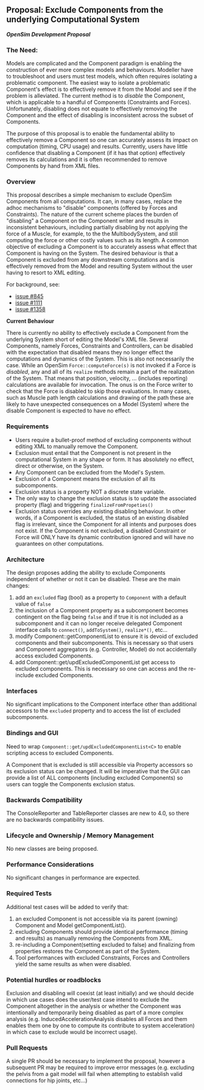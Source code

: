 ## Proposal: Exclude Components from the underlying Computational System
***OpenSim Development Proposal***

### The Need:

Models are complicated and the Component paradigm is enabling the construction of ever more complex models and behaviours. Modeller have to troubleshoot and users must test models, which often requires isolating a problematic component. The easiest way to isolate a problematic Component's effect is to effectively remove it from the Model and see if the problem is alleviated. The current method is to *disable* the Component, which is applicable to a handful of Components (Constraints and Forces). Unfortunately, disabling does not equate to effectively removing the Component and the effect of disabling is inconsistent across the subset of Components.   

The purpose of this proposal is to enable the fundamental ability to effectively remove a Component so one can accurately assess its impact on computation (timing, CPU usage) and results. Currently, users have little confidence that disabling a Component (if it has that option) effectively removes its calculations and it is often recommended to remove Components by hand from XML files.  


### Overview
This proposal describes a simple mechanism to exclude OpenSim Components from all computations. It can, in many cases, replace the adhoc mechanisms to "disable" components (offered by Forces and Constraints). The nature of the current scheme places the burden of "disabling" a Component on the Component writer and results in inconsistent behaviours, including partially disabling by not applying the force of a Muscle, for example, to the the MultibodySystem, and still computing the force or other costly values such as its length. A common objective of excluding a Component is to accurately assess what effect that Component is having on the System. The desired behaviour is that a Component is excluded from any downstream computations and is effectively removed from the Model and resulting System without the user having to resort to XML editing.

For background, see:
- [issue #845](https://github.com/opensim-org/opensim-core/issues/845)
- [issue #1111](https://github.com/opensim-org/opensim-core/issues/1111)
- [issue #1358](https://github.com/opensim-org/opensim-core/issues/1358)

**Current Behaviour**

There is currently no ability to effectively exclude a Component from the underlying System short of editing the Model's XML file. Several Components, namely Forces, Constraints and Controllers, can be disabled with the expectation that disabled means they no longer effect the computations and dynamics of the System. This is also not necessarily the case. While an OpenSim `Force::computeForce(s)` is not invoked if a Force is *disabled*, any and all of its `realize` methods remain a part of the realization of the System. That means that position, velocity, ... (includes reporting) calculations are available for invocation.  The onus is on the Force writer to check that the Force is disabled to skip those evaluations. In many cases, such as Muscle path length calculations and drawing of the path these are likely to have unexpected consequences on a Model (System) where the disable Component is expected to have no effect.

### Requirements
- Users require a bullet-proof method of excluding components without editing XML to manually remove the Component.
- Exclusion must entail that the Component is not present in the computational System in any shape or form. It has absolutely no effect, direct or otherwise, on the System.
- Any Component can be excluded from the Model's System.
- Exclusion of a Component means the exclusion of all its subcomponents.
- Exclusion status is a property NOT a discrete state variable.
- The only way to change the exclusion status is to update the associated property (flag) and triggering  `finalizeFromPropeties()`  
- Exclusion status overrides any existing disabling behaviour. In other words, if a Component is excluded, the status of an existing disabled flag is irrelevant, since the Component for all intents and purposes does not exist. If the Component is not excluded, a disabled Constraint or Force will ONLY have its dynamic contribution ignored and will have no guarantees on other computations.
 
### Architecture
The design proposes adding the ability to exclude Components independent of whether or not it can be disabled.
These are the main changes:

1. add an `excluded` flag (bool) as a property to `Component` with a default value of `false`
2. the inclusion of a Component property as a subcomponent becomes contingent on the flag being `false` and if true it is not included as a subcomponent and it can no longer receive delegated Component interface calls to `connect()`, `addToSystem()`, `realize*()`, etc...  
3. modify Component::getComponentList<C> to ensure it is devoid of excluded components and their subcomponents. This is necessary so that users and Component aggregators (e.g. Controller, Model) do not accidentally access excluded Components. 
4. add Component::get/updExcludedComponentList<C> get access to excluded components. This is necessary so one can access and the re-include excluded Components.

### Interfaces
No significant implications to the Component interface other than additional accessors to the `excluded` property and to access the list of excluded subcomponents. 

### Bindings and GUI
Need to wrap `Component::get/updExcludedComponentList<C>` to enable scripting access to excluded Components.  

A Component that is excluded is still accessible via Property accessors so its exclusion status can be changed. It will be imperative that the GUI can provide a list of ALL components (including excluded Components) so users can toggle the Components exclusion status. 

### Backwards Compatibility
The ConsoleReporter and TableReporter classes are new to 4.0, so there are no backwards compatibility issues.

### Lifecycle and Ownership / Memory Management
No new classes are being proposed.

### Performance Considerations
No significant changes in performance are expected.

### Required Tests
Additional test cases will be added to verify that:
1. an excluded Component is not accessible via its parent (owning) Component and Model getComponentList<C>(). 
2. excluding Components should provide identical performance (timing and results) as manually removing the Components from XML.
3. re-including a Component(setting excluded to false) and finalizing from properties restores the Component as part of the System.
4. Tool performances with excluded Constraints, Forces and Controllers yield the same results as when  were disabled.

### Potential hurdles or roadblocks
Exclusion and disabling will coexist (at least initially) and we should decide in which use cases does the user/test case intend to exclude the Component altogether in the analysis or whether the Component was intentionally and temporarily being disabled as part of a more complex analysis (e.g. InducedAccelerationAnalysis disables all Forces and them enables them one by one to compute its contribute to system acceleration) in which case to exclude would be incorrect usage).

### Pull Requests
A single PR should be necessary to implement the proposal, however a subsequent PR may be required 
to improve error messages (e.g. excluding the pelvis from a gait model will fail when attempting to establish valid connections for hip joints, etc...)
